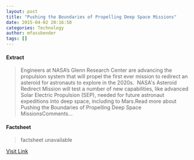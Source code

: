 ```yaml
---
layout: post
title: "Pushing the Boundaries of Propelling Deep Space Missions"
date: 2015-04-02 20:16:50
categories: Technology
author: mfassbender
tags: []
---
```



#### Extract
>Engineers at NASA’s Glenn Research Center are advancing the propulsion system that will propel the first ever mission to redirect an asteroid for astronauts to explore in the 2020s.  NASA's Asteroid Redirect Mission will test a number of new capabilities, like advanced Solar Electric Propulsion (SEP), needed for future astronaut expeditions into deep space, including to Mars.Read more about Pushing the Boundaries of Propelling Deep Space MissionsComments...

#### Factsheet
>factsheet unavailable

[Visit Link](http://www.pddnet.com/news/2015/04/pushing-boundaries-propelling-deep-space-missions)


